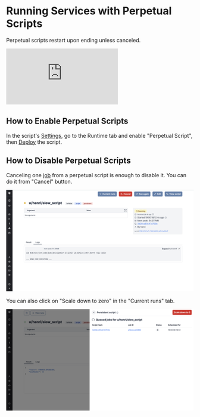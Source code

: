 # Running Services with Perpetual Scripts

Perpetual scripts restart upon ending unless canceled.

<iframe
	style={{ aspectRatio: '16/9' }}
	src="https://www.youtube.com/embed/5uw3JWiIFp0?vq=hd1080"
	title="Perpetual Scripts"
	frameBorder="0"
	allow="accelerometer; autoplay; clipboard-write; encrypted-media; gyroscope; picture-in-picture; web-share"
	allowFullScreen
	className="border-2 rounded-xl object-cover w-full dark:border-gray-800"
></iframe>

## How to Enable Perpetual Scripts

In the script's [Settings](./settings.mdx), go to the Runtime tab and enable "Perpetual Script", then [Deploy](../core_concepts/0_draft_and_deploy/index.mdx) the script.

## How to Disable Perpetual Scripts

Canceling one [job](../core_concepts/20_jobs/index.mdx) from a perpetual script is enough to disable it. You can do it from "Cancel" button.

![Cancel perpetual script](../assets/script_editor/cancel.png "Cancel perpetual script")

You can also click on "Scale down to zero" in the "Current runs" tab.

![Scale down to zero](../assets/script_editor/scale_down_to_zero.png "Scale down to zero")